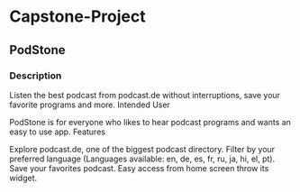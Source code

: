 # Capstone-Project

## PodStone
### Description

Listen the best podcast from podcast.de without interruptions, save your favorite programs and more.
Intended User

PodStone is for everyone who likes to hear podcast programs and wants an easy to use app.
Features

Explore podcast.de, one of the biggest podcast directory.
Filter by your preferred language (Languages available: en, de, es, fr, ru, ja, hi, el, pt).
Save your favorites podcast.
Easy access from home screen throw its widget.